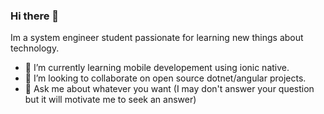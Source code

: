 ### Hi there 👋

Im a system engineer student passionate for learning new things about technology. 

- 🌱 I’m currently learning mobile developement using ionic native.
- 👯 I’m looking to collaborate on open source dotnet/angular projects.
- 💬 Ask me about whatever you want (I may don't answer your question but it will motivate me to seek an answer)

